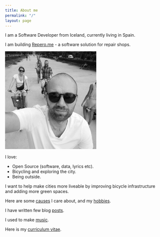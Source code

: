 ```yaml
---
title: About me
permalink: "/"
layout: page
---
```


I am a Software Developer from Iceland, currently living in Spain.

I am building [Repero.me](https://repero.me) - a software solution for repair shops.

<img src="/assets/selfie_bike_bw.jpg" class="img-fluid" width="300"/>

I love:
* Open Source (software, data, lyrics etc).
* Bicycling and exploring the city.
* Being outside.

I want to help make cities more liveable by improving bicycle infrastructure and adding more green spaces.

Here are some [causes](/causes) I care about, and my [hobbies](/hobby).

I have written few blog [posts](/posts).

I used to make [music](/music).

Here is my [curriculum vitae](/cv).
